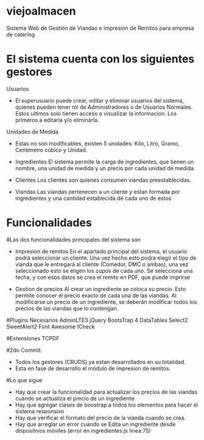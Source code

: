 # viejoalmacen
Sistema Web de Gestión de Viandas e Impresión de Remitos para empresa de catering

# El sistema cuenta con los siguientes gestores
Usuarios
- El superusuario puede crear, editar y eliminar usuarios del sistema, quienes pueden tener rol de
Administradores o de Usuarios Normales. Estos ultimos solo tienen acceso a visualizar la informacion.
Los primeros a editarla y/o eliminarla.

Unidades de Medida
- Estas no son modificables, existen 5 unidades: Kilo, Litro, Gramo, Centímetro cúbico y Unidad.

- Ingredientes
El sistema permite la carga de ingredientes, que tienen un nombre, una unidad de medida y un precio por cada 
unidad de medida.

- Clientes
Los clientes son quienes consumen viandas preestablecidas.

- Viandas
Las viandas pertenecen a un cliente y estan formada por ingredientes y una cantidad establecida de cada uno de estos

# Funcionalidades 
#Las dos funcionalidades principales del sistema son
- Impresion de remitos
En el apartado principal del sistema, el usuario podrá seleccionar un cliente. Una vez hecho esto podra 
elegir el tipo de vianda que le entregará al cliente (Comedor, DMC o ambas), una vez seleccionado esto se eligen
los cupos de cada uno. Se selecciona una fecha, y con esos datos se crea el remito en PDF, que puede imprirse

- Gestion de precios 
Al crear un ingrediente se coloca su precio. Esto permite conocer el precio exacto de cada una de las viandas.
Al modificarse un precio de un ingrediente, se deberán modificar todos los precios de las viandas que lo contengan.

#Plugins Necesarios
AdminLTE3
jQuery
BootsTrap 4
DataTables
Select2
SweetAlert2
Font Awesome
ICheck

#Extensiones
TCPDF


#2do Commit:
- Todos los gestores (CRUDS) ya estan desarrollados en su totalidad.
- Esta en fase de desarrollo el módulo de impresion de remitos.

#Lo que sigue
- Hay que crear la funcionalidad para actualizar los precios de las viandas cuando se actualiza el precio de un ingrediente
- Hay que agregar clases de boostrap a todos los elementos para hacer el sistema responsivo
- Hay que verificar el formato del precio de la vianda cuando se crea.
- Hay que arreglar un error cuando se Edita un ingrediente desde dispositivos móviles (error en ingredientes.js linea:75)

